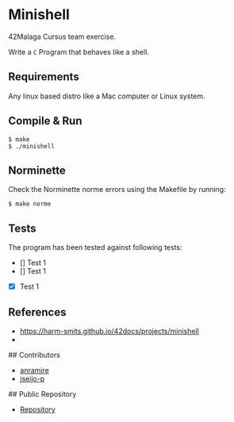 # Minishell

42Malaga Cursus team exercise.

Write a `C` Program that behaves like a shell.

## Requirements

Any linux based distro like a Mac computer or Linux system.

## Compile & Run

```
$ make
$ ./minishell
```

## Norminette

Check the Norminette norme errors using the Makefile by running:

```
$ make norme
```

## Tests

The program has been tested against following tests:

- [] Test 1
- [] Test 1
- [x] Test 1

## References

- https://harm-smits.github.io/42docs/projects/minishell
-

## Contributors

- [anramire](https://profile.intra.42.fr/users/anramire)
- [jseijo-p](https://profile.intra.42.fr/users/jseijo-p)

## Public Repository

- [Repository](git@github.com:kikoseijo/minishell.git)
